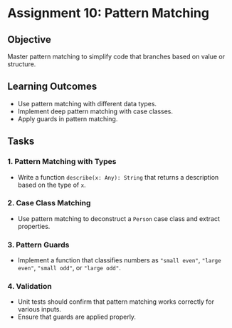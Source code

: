 
# Assignment 10: Pattern Matching

## Objective
Master pattern matching to simplify code that branches based on value or structure.

## Learning Outcomes
- Use pattern matching with different data types.
- Implement deep pattern matching with case classes.
- Apply guards in pattern matching.

## Tasks

### 1. Pattern Matching with Types
- Write a function `describe(x: Any): String` that returns a description based on the type of `x`.

### 2. Case Class Matching
- Use pattern matching to deconstruct a `Person` case class and extract properties.

### 3. Pattern Guards
- Implement a function that classifies numbers as `"small even"`, `"large even"`, `"small odd"`, or `"large odd"`.

### 4. Validation
- Unit tests should confirm that pattern matching works correctly for various inputs.
- Ensure that guards are applied properly.
